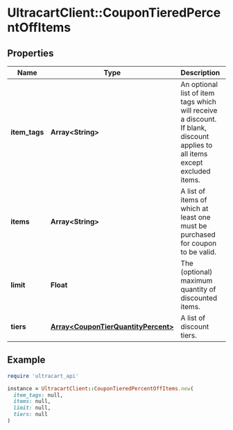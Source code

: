 # UltracartClient::CouponTieredPercentOffItems

## Properties

| Name | Type | Description | Notes |
| ---- | ---- | ----------- | ----- |
| **item_tags** | **Array&lt;String&gt;** | An optional list of item tags which will receive a discount.  If blank, discount applies to all items except excluded items. | [optional] |
| **items** | **Array&lt;String&gt;** | A list of items of which at least one must be purchased for coupon to be valid. | [optional] |
| **limit** | **Float** | The (optional) maximum quantity of discounted items. | [optional] |
| **tiers** | [**Array&lt;CouponTierQuantityPercent&gt;**](CouponTierQuantityPercent.md) | A list of discount tiers. | [optional] |

## Example

```ruby
require 'ultracart_api'

instance = UltracartClient::CouponTieredPercentOffItems.new(
  item_tags: null,
  items: null,
  limit: null,
  tiers: null
)
```

